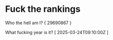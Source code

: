 # Fuck the rankings

Who the hell am I?
{ 29690867 }

What fucking year is it?
[ 2025-03-24T09:10:00Z ]
